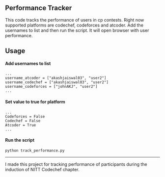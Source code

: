 ## Performance Tracker

This code tracks the performance of users in cp contests. Right now supported platforms are codechef, codeforces and atcoder. Add the usernames to list and then run the script. It will open browser with user performance.

## Usage
#### Add usernames to list
```
...
username_atcoder = ["akashjaiswal03", "user2"]
username_codechef = ["akashjaiswal03", "user2"]
username_codeforces = ["johnAKJ", "user2"]
...
```
#### Set value to true for platform
```
...
Codeforces = False
Codechef = False
Atcoder = True
...
```
#### Run the script
```
python track_performance.py
```

-----------------------
I made this project for tracking performance of participants during the induction of NITT Codechef chapter.
